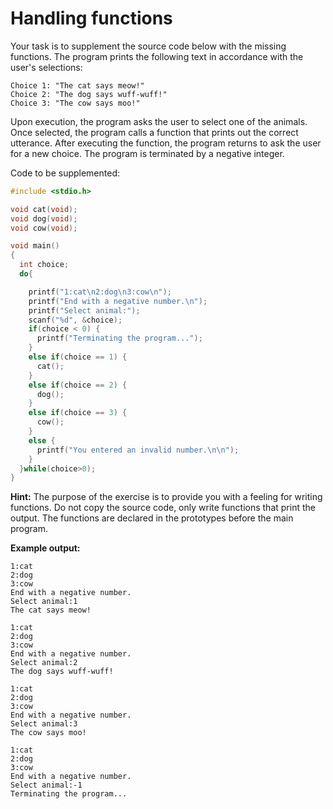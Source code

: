 # Handling functions

Your task is to supplement the source code below with the missing functions. The program prints the following text in accordance with the user's selections:

```
Choice 1: "The cat says meow!"
Choice 2: "The dog says wuff-wuff!"
Choice 3: "The cow says moo!"
```

Upon execution, the program asks the user to select one of the animals. Once selected, the program calls a function that prints out the correct utterance. After executing the function, the program returns to ask the user for a new choice. The program is terminated by a negative integer.

Code to be supplemented:

```c
#include <stdio.h>

void cat(void);
void dog(void);
void cow(void);

void main()
{
  int choice;
  do{

    printf("1:cat\n2:dog\n3:cow\n");
    printf("End with a negative number.\n");
    printf("Select animal:");
    scanf("%d", &choice);
    if(choice < 0) {
      printf("Terminating the program...");
    }
    else if(choice == 1) {
      cat();
    }
    else if(choice == 2) {
      dog();
    }
    else if(choice == 3) {
      cow();
    }
    else {
      printf("You entered an invalid number.\n\n");
    }
  }while(choice>0);
}
```

**Hint:** The purpose of the exercise is to provide you with a feeling for writing functions. Do not copy the source code, only write functions that print the output. The functions are declared in the prototypes before the main program.

**Example output:**

```
1:cat
2:dog
3:cow
End with a negative number.
Select animal:1
The cat says meow!

1:cat
2:dog
3:cow
End with a negative number.
Select animal:2
The dog says wuff-wuff!

1:cat
2:dog
3:cow
End with a negative number.
Select animal:3
The cow says moo!

1:cat
2:dog
3:cow
End with a negative number.
Select animal:-1
Terminating the program...
```
